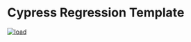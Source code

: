 # Cypress Regression Template

[![load](https://github.com/cresta/public-hello-cypress/actions/workflows/cypress-load.yml/badge.svg)](https://github.com/cresta/public-hello-cypress/actions/workflows/cypress-load.yml)
